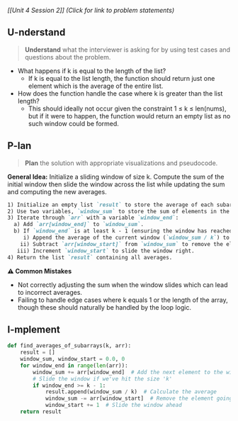 *[[Unit 4 Session 2]] (Click for link to problem statements)*

## U-nderstand

> **Understand** what the interviewer is asking for by using test cases and questions about the problem.

- What happens if k is equal to the length of the list?
  - If k is equal to the list length, the function should return just one element which is the average of the entire list.
- How does the function handle the case where k is greater than the list length?
  - This should ideally not occur given the constraint 1 ≤ k ≤ len(nums), but if it were to happen, the function would return an empty list as no such window could be formed.

## P-lan

> **Plan** the solution with appropriate visualizations and pseudocode.

**General Idea:** Initialize a sliding window of size k. Compute the sum of the initial window then slide the window across the list while updating the sum and computing the new averages.

```markdown
1) Initialize an empty list `result` to store the average of each subarray.
2) Use two variables, `window_sum` to store the sum of elements in the current window, and `window_start` to indicate the start of the window.
3) Iterate through `arr` with a variable `window_end`:
  a) Add `arr[window_end]` to `window_sum`.
  b) If `window_end` is at least k - 1 (ensuring the window has reached size k):
     i) Append the average of the current window (`window_sum / k`) to `result`.
    ii) Subtract `arr[window_start]` from `window_sum` to remove the element that will be out of the window.
   iii) Increment `window_start` to slide the window right.
4) Return the list `result` containing all averages.
```

**⚠️ Common Mistakes**

- Not correctly adjusting the sum when the window slides which can lead to incorrect averages.
- Failing to handle edge cases where k equals 1 or the length of the array, though these should naturally be handled by the loop logic.

## I-mplement

```python
def find_averages_of_subarrays(k, arr):
    result = []
    window_sum, window_start = 0.0, 0
    for window_end in range(len(arr)):
        window_sum += arr[window_end]  # Add the next element to the window
        # Slide the window if we've hit the size 'k'
        if window_end >= k - 1:
            result.append(window_sum / k)  # Calculate the average
            window_sum -= arr[window_start]  # Remove the element going out
            window_start += 1  # Slide the window ahead
    return result
```